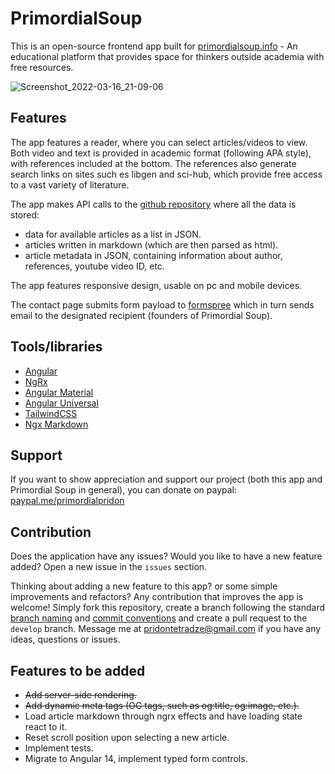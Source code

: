# PrimordialSoup

This is an open-source frontend app built for [primordialsoup.info](https://primordialsoup.info/) - An educational platform that provides space for thinkers outside academia with free resources.

![Screenshot_2022-03-16_21-09-06](https://user-images.githubusercontent.com/82287873/158648656-5b7cad05-4d52-4205-9bea-e89bc399264a.png)

## Features

The app features a reader, where you can select articles/videos to view. Both video and text is provided in academic format (following APA style), with references included at the bottom. The references also generate search links on sites such es libgen and sci-hub, which provide free access to a vast variety of literature.

The app makes API calls to the [github repository](https://github.com/CondensedMilk7/primordial-soup-articles) where all the data is stored:

- data for available articles as a list in JSON.
- articles written in markdown (which are then parsed as html).
- article metadata in JSON, containing information about author, references, youtube video ID, etc.

The app features responsive design, usable on pc and mobile devices.

The contact page submits form payload to [formspree](https://formspree.io/) which in turn sends email to the designated recipient (founders of Primordial Soup).

## Tools/libraries

- [Angular](https://angular.io/)
- [NgRx](https://ngrx.io/)
- [Angular Material](https://material.angular.io/)
- [Angular Universal](https://angular.io/guide/universal)
- [TailwindCSS](https://tailwindcss.com/)
- [Ngx Markdown](https://www.npmjs.com/package/ngx-markdown)

## Support

If you want to show appreciation and support our project (both this app and Primordial Soup in general), you can donate on paypal: [paypal.me/primordialpridon](https://www.paypal.com/paypalme/primordialpridon)

## Contribution

Does the application have any issues? Would you like to have a new feature added? Open a new issue in the `issues` section.

Thinking about adding a new feature to this app? or some simple improvements and refactors? Any contribution that improves the app is welcome!
Simply fork this repository, create a branch following the standard [branch naming](https://gist.github.com/revett/88ee5abf5a9a097b4c88) and [commit conventions](https://www.conventionalcommits.org/en/v1.0.0-beta.4/) and create a pull request to the `develop` branch. Message me at pridontetradze@gmail.com if you have any ideas, questions or issues.

## Features to be added

- ~~Add server-side rendering.~~
- ~~Add dynamic meta tags (OG tags, such as og:title, og:image, etc.).~~
- Load article markdown through ngrx effects and have loading state react to it.
- Reset scroll position upon selecting a new article.
- Implement tests.
- Migrate to Angular 14, implement typed form controls.
